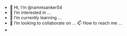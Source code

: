 - 👋 Hi, I’m @rammsanker54
- 👀 I’m interested in ...
- 🌱 I’m currently learning ...
- 💞️ I’m looking to collaborate on ...
📫 How to reach me ...
- 
<!---
rammsanker54/rammsanker54 is a ✨ special ✨ repository because its `README.md` (this file) appears on your GitHub profile.
You can click the Preview link to take a look at your changes.
--->
